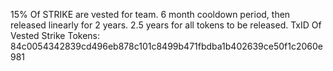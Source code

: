<!-- markdown-toc start - Don't edit this section. Run M-x markdown-toc-refresh-toc -->
15% Of STRIKE are vested for team. 6 month cooldown period, then released linearly for 2 years. 2.5 years for all tokens to be released. 
TxID Of Vested Strike Tokens: 84c0054342839cd496eb878c101c8499b471fbdba1b402639ce50f1c2060e981

